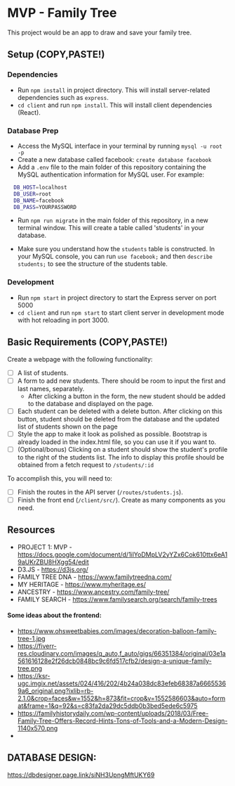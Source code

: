 # MVP - Family Tree

This project would be an app to draw and save your family tree.

## Setup (COPY,PASTE!)

### Dependencies

- Run `npm install` in project directory. This will install server-related dependencies such as `express`.
- `cd client` and run `npm install`. This will install client dependencies (React).

### Database Prep

- Access the MySQL interface in your terminal by running `mysql -u root -p`
- Create a new database called facebook: `create database facebook`
- Add a `.env` file to the main folder of this repository containing the MySQL authentication information for MySQL user. For example:

```bash
  DB_HOST=localhost
  DB_USER=root
  DB_NAME=facebook
  DB_PASS=YOURPASSWORD
```

- Run `npm run migrate` in the main folder of this repository, in a new terminal window. This will create a table called 'students' in your database.

- Make sure you understand how the `students` table is constructed. In your MySQL console, you can run `use facebook;` and then `describe students;` to see the structure of the students table.

### Development

- Run `npm start` in project directory to start the Express server on port 5000
- `cd client` and run `npm start` to start client server in development mode with hot reloading in port 3000.

## Basic Requirements (COPY,PASTE!)

Create a webpage with the following functionality:

- [ ] A list of students.
- [ ] A form to add new students. There should be room to input the first and last names, separately.
  - After clicking a button in the form, the new student should be added to the database and displayed on the page.
- [ ] Each student can be deleted with a delete button. After clicking on this button, student should be deleted from the database and the updated list of students shown on the page
- [ ] Style the app to make it look as polished as possible. Bootstrap is already loaded in the index.html file, so you can use it if you want to.
- [ ] (Optional/bonus) Clicking on a student should show the student's profile to the right of the students list. The info to display this profile should be obtained from a fetch request to `/students/:id`

To accomplish this, you will need to:

- [ ] Finish the routes in the API server (`/routes/students.js`).
- [ ] Finish the front end (`/client/src/`). Create as many components as you need.

## Resources

- PROJECT 1: MVP - https://docs.google.com/document/d/1ilYoDMpLV2yYZx6Cok610ttx6eA19aUKrZBU8HXgg54/edit
- D3.JS - https://d3js.org/
- FAMILY TREE DNA - https://www.familytreedna.com/
- MY HERITAGE - https://www.myheritage.es/
- ANCESTRY - https://www.ancestry.com/family-tree/
- FAMILY SEARCH - https://www.familysearch.org/search/family-trees

#### Some ideas about the frontend:

- https://www.ohsweetbabies.com/images/decoration-balloon-family-tree-1.jpg
- https://fiverr-res.cloudinary.com/images/q_auto,f_auto/gigs/66351384/original/03e1a561616128e2f26dcb0848bc9c6fd517cfb2/design-a-unique-family-tree.png
- https://ksr-ugc.imgix.net/assets/024/416/202/4b24a038dc83efeb68387a66655369a6_original.png?ixlib=rb-2.1.0&crop=faces&w=1552&h=873&fit=crop&v=1552586603&auto=format&frame=1&q=92&s=c83fa2da29dc5ddb0b3bed5ede6c5975
- https://familyhistorydaily.com/wp-content/uploads/2018/03/Free-Family-Tree-Offers-Record-Hints-Tons-of-Tools-and-a-Modern-Design-1140x570.png
-

## DATABASE DESIGN:

https://dbdesigner.page.link/siNH3UpngMftUKY69
